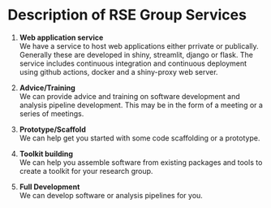 # Description of RSE Group Services

1. **Web application service**  
We have a service to host web applications either prrivate or publically. Generally these are developed in shiny, streamlit, django or flask. 
The service includes continuous integration and continuous deployment using github actions, docker and a shiny-proxy web server.

2.  **Advice/Training**  
We can provide advice and training on software development and analysis pipeline development. 
This may be in the form of a meeting or a series of meetings.

3.  **Prototype/Scaffold**  
We can help get you started with some code scaffolding or a prototype. 

4.  **Toolkit building**  
We can help you assemble software from existing packages and tools to create a toolkit for your research group. 

5. **Full Development**  
We can develop software or analysis pipelines for you. 
